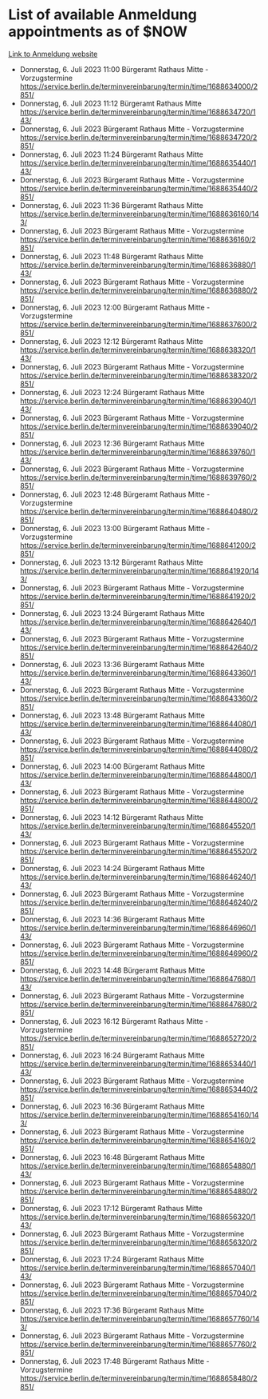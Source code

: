 # List of available Anmeldung appointments as of $NOW
[Link to Anmeldung website](https://service.berlin.de/terminvereinbarung/termin/tag.php?termin=1&anliegen[]=120686&dienstleisterlist=122210,122217,327316,122219,327312,122227,327314,122231,327346,122243,327348,122254,122252,329742,122260,329745,122262,329748,122271,327278,122273,327274,122277,327276,330436,122280,327294,122282,327290,122284,327292,122291,327270,122285,327266,122286,327264,122296,327268,150230,329760,122297,327286,122294,327284,122312,329763,122314,329775,122304,327330,122311,327334,122309,327332,317869,122281,327352,122279,329772,122283,122276,327324,122274,327326,122267,329766,122246,327318,122251,327320,122257,327322,122208,327298,122226,327300&herkunft=http%3A%2F%2Fservice.berlin.de%2Fdienstleistung%2F120686%2F)
- Donnerstag, 6. Juli 2023 11:00 Bürgeramt Rathaus Mitte - Vorzugstermine https://service.berlin.de/terminvereinbarung/termin/time/1688634000/2851/
- Donnerstag, 6. Juli 2023 11:12 Bürgeramt Rathaus Mitte https://service.berlin.de/terminvereinbarung/termin/time/1688634720/143/
- Donnerstag, 6. Juli 2023  Bürgeramt Rathaus Mitte - Vorzugstermine https://service.berlin.de/terminvereinbarung/termin/time/1688634720/2851/
- Donnerstag, 6. Juli 2023 11:24 Bürgeramt Rathaus Mitte https://service.berlin.de/terminvereinbarung/termin/time/1688635440/143/
- Donnerstag, 6. Juli 2023  Bürgeramt Rathaus Mitte - Vorzugstermine https://service.berlin.de/terminvereinbarung/termin/time/1688635440/2851/
- Donnerstag, 6. Juli 2023 11:36 Bürgeramt Rathaus Mitte https://service.berlin.de/terminvereinbarung/termin/time/1688636160/143/
- Donnerstag, 6. Juli 2023  Bürgeramt Rathaus Mitte - Vorzugstermine https://service.berlin.de/terminvereinbarung/termin/time/1688636160/2851/
- Donnerstag, 6. Juli 2023 11:48 Bürgeramt Rathaus Mitte https://service.berlin.de/terminvereinbarung/termin/time/1688636880/143/
- Donnerstag, 6. Juli 2023  Bürgeramt Rathaus Mitte - Vorzugstermine https://service.berlin.de/terminvereinbarung/termin/time/1688636880/2851/
- Donnerstag, 6. Juli 2023 12:00 Bürgeramt Rathaus Mitte - Vorzugstermine https://service.berlin.de/terminvereinbarung/termin/time/1688637600/2851/
- Donnerstag, 6. Juli 2023 12:12 Bürgeramt Rathaus Mitte https://service.berlin.de/terminvereinbarung/termin/time/1688638320/143/
- Donnerstag, 6. Juli 2023  Bürgeramt Rathaus Mitte - Vorzugstermine https://service.berlin.de/terminvereinbarung/termin/time/1688638320/2851/
- Donnerstag, 6. Juli 2023 12:24 Bürgeramt Rathaus Mitte https://service.berlin.de/terminvereinbarung/termin/time/1688639040/143/
- Donnerstag, 6. Juli 2023  Bürgeramt Rathaus Mitte - Vorzugstermine https://service.berlin.de/terminvereinbarung/termin/time/1688639040/2851/
- Donnerstag, 6. Juli 2023 12:36 Bürgeramt Rathaus Mitte https://service.berlin.de/terminvereinbarung/termin/time/1688639760/143/
- Donnerstag, 6. Juli 2023  Bürgeramt Rathaus Mitte - Vorzugstermine https://service.berlin.de/terminvereinbarung/termin/time/1688639760/2851/
- Donnerstag, 6. Juli 2023 12:48 Bürgeramt Rathaus Mitte - Vorzugstermine https://service.berlin.de/terminvereinbarung/termin/time/1688640480/2851/
- Donnerstag, 6. Juli 2023 13:00 Bürgeramt Rathaus Mitte - Vorzugstermine https://service.berlin.de/terminvereinbarung/termin/time/1688641200/2851/
- Donnerstag, 6. Juli 2023 13:12 Bürgeramt Rathaus Mitte https://service.berlin.de/terminvereinbarung/termin/time/1688641920/143/
- Donnerstag, 6. Juli 2023  Bürgeramt Rathaus Mitte - Vorzugstermine https://service.berlin.de/terminvereinbarung/termin/time/1688641920/2851/
- Donnerstag, 6. Juli 2023 13:24 Bürgeramt Rathaus Mitte https://service.berlin.de/terminvereinbarung/termin/time/1688642640/143/
- Donnerstag, 6. Juli 2023  Bürgeramt Rathaus Mitte - Vorzugstermine https://service.berlin.de/terminvereinbarung/termin/time/1688642640/2851/
- Donnerstag, 6. Juli 2023 13:36 Bürgeramt Rathaus Mitte https://service.berlin.de/terminvereinbarung/termin/time/1688643360/143/
- Donnerstag, 6. Juli 2023  Bürgeramt Rathaus Mitte - Vorzugstermine https://service.berlin.de/terminvereinbarung/termin/time/1688643360/2851/
- Donnerstag, 6. Juli 2023 13:48 Bürgeramt Rathaus Mitte https://service.berlin.de/terminvereinbarung/termin/time/1688644080/143/
- Donnerstag, 6. Juli 2023  Bürgeramt Rathaus Mitte - Vorzugstermine https://service.berlin.de/terminvereinbarung/termin/time/1688644080/2851/
- Donnerstag, 6. Juli 2023 14:00 Bürgeramt Rathaus Mitte https://service.berlin.de/terminvereinbarung/termin/time/1688644800/143/
- Donnerstag, 6. Juli 2023  Bürgeramt Rathaus Mitte - Vorzugstermine https://service.berlin.de/terminvereinbarung/termin/time/1688644800/2851/
- Donnerstag, 6. Juli 2023 14:12 Bürgeramt Rathaus Mitte https://service.berlin.de/terminvereinbarung/termin/time/1688645520/143/
- Donnerstag, 6. Juli 2023  Bürgeramt Rathaus Mitte - Vorzugstermine https://service.berlin.de/terminvereinbarung/termin/time/1688645520/2851/
- Donnerstag, 6. Juli 2023 14:24 Bürgeramt Rathaus Mitte https://service.berlin.de/terminvereinbarung/termin/time/1688646240/143/
- Donnerstag, 6. Juli 2023  Bürgeramt Rathaus Mitte - Vorzugstermine https://service.berlin.de/terminvereinbarung/termin/time/1688646240/2851/
- Donnerstag, 6. Juli 2023 14:36 Bürgeramt Rathaus Mitte https://service.berlin.de/terminvereinbarung/termin/time/1688646960/143/
- Donnerstag, 6. Juli 2023  Bürgeramt Rathaus Mitte - Vorzugstermine https://service.berlin.de/terminvereinbarung/termin/time/1688646960/2851/
- Donnerstag, 6. Juli 2023 14:48 Bürgeramt Rathaus Mitte https://service.berlin.de/terminvereinbarung/termin/time/1688647680/143/
- Donnerstag, 6. Juli 2023  Bürgeramt Rathaus Mitte - Vorzugstermine https://service.berlin.de/terminvereinbarung/termin/time/1688647680/2851/
- Donnerstag, 6. Juli 2023 16:12 Bürgeramt Rathaus Mitte - Vorzugstermine https://service.berlin.de/terminvereinbarung/termin/time/1688652720/2851/
- Donnerstag, 6. Juli 2023 16:24 Bürgeramt Rathaus Mitte https://service.berlin.de/terminvereinbarung/termin/time/1688653440/143/
- Donnerstag, 6. Juli 2023  Bürgeramt Rathaus Mitte - Vorzugstermine https://service.berlin.de/terminvereinbarung/termin/time/1688653440/2851/
- Donnerstag, 6. Juli 2023 16:36 Bürgeramt Rathaus Mitte https://service.berlin.de/terminvereinbarung/termin/time/1688654160/143/
- Donnerstag, 6. Juli 2023  Bürgeramt Rathaus Mitte - Vorzugstermine https://service.berlin.de/terminvereinbarung/termin/time/1688654160/2851/
- Donnerstag, 6. Juli 2023 16:48 Bürgeramt Rathaus Mitte https://service.berlin.de/terminvereinbarung/termin/time/1688654880/143/
- Donnerstag, 6. Juli 2023  Bürgeramt Rathaus Mitte - Vorzugstermine https://service.berlin.de/terminvereinbarung/termin/time/1688654880/2851/
- Donnerstag, 6. Juli 2023 17:12 Bürgeramt Rathaus Mitte https://service.berlin.de/terminvereinbarung/termin/time/1688656320/143/
- Donnerstag, 6. Juli 2023  Bürgeramt Rathaus Mitte - Vorzugstermine https://service.berlin.de/terminvereinbarung/termin/time/1688656320/2851/
- Donnerstag, 6. Juli 2023 17:24 Bürgeramt Rathaus Mitte https://service.berlin.de/terminvereinbarung/termin/time/1688657040/143/
- Donnerstag, 6. Juli 2023  Bürgeramt Rathaus Mitte - Vorzugstermine https://service.berlin.de/terminvereinbarung/termin/time/1688657040/2851/
- Donnerstag, 6. Juli 2023 17:36 Bürgeramt Rathaus Mitte https://service.berlin.de/terminvereinbarung/termin/time/1688657760/143/
- Donnerstag, 6. Juli 2023  Bürgeramt Rathaus Mitte - Vorzugstermine https://service.berlin.de/terminvereinbarung/termin/time/1688657760/2851/
- Donnerstag, 6. Juli 2023 17:48 Bürgeramt Rathaus Mitte - Vorzugstermine https://service.berlin.de/terminvereinbarung/termin/time/1688658480/2851/
